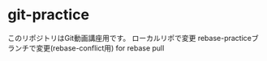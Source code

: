 # git-practice
このリポジトリはGit動画講座用です。
ローカルリポで変更
rebase-practiceブランチで変更(rebase-conflict用)
for rebase pull
